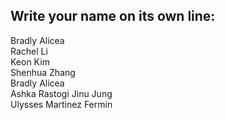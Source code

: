 ## Write your name on its own line:   
Bradly Alicea   
Rachel Li    
Keon Kim    
Shenhua Zhang   
Bradly Alicea         
Ashka Rastogi
Jinu Jung     
Ulysses Martinez Fermin     